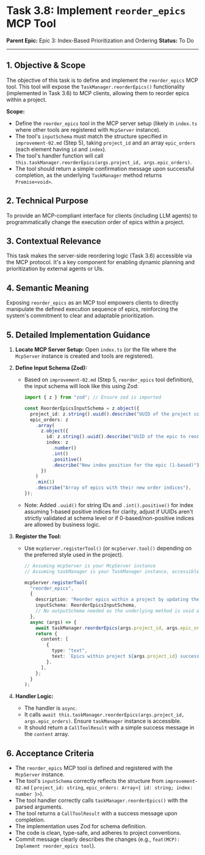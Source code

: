 # Task 3.8: Implement `reorder_epics` MCP Tool

**Parent Epic:** Epic 3: Index-Based Prioritization and Ordering
**Status:** To Do

---

## 1. Objective & Scope

The objective of this task is to define and implement the `reorder_epics` MCP tool. This tool will expose the `TaskManager.reorderEpics()` functionality (implemented in Task 3.6) to MCP clients, allowing them to reorder epics within a project.

**Scope:**

- Define the `reorder_epics` tool in the MCP server setup (likely in `index.ts` where other tools are registered with `McpServer` instance).
- The tool's `inputSchema` must match the structure specified in `improvement-02.md` (Step 5), taking `project_id` and an array `epic_orders` (each element having `id` and `index`).
- The tool's handler function will call `this.taskManager.reorderEpics(args.project_id, args.epic_orders)`.
- The tool should return a simple confirmation message upon successful completion, as the underlying `TaskManager` method returns `Promise<void>`.

## 2. Technical Purpose

To provide an MCP-compliant interface for clients (including LLM agents) to programmatically change the execution order of epics within a project.

## 3. Contextual Relevance

This task makes the server-side reordering logic (Task 3.6) accessible via the MCP protocol. It's a key component for enabling dynamic planning and prioritization by external agents or UIs.

## 4. Semantic Meaning

Exposing `reorder_epics` as an MCP tool empowers clients to directly manipulate the defined execution sequence of epics, reinforcing the system's commitment to clear and adaptable prioritization.

## 5. Detailed Implementation Guidance

1.  **Locate MCP Server Setup:** Open `index.ts` (or the file where the `McpServer` instance is created and tools are registered).

2.  **Define Input Schema (Zod):**

    - Based on `improvement-02.md` (Step 5, `reorder_epics` tool definition), the input schema will look like this using Zod:

      ```typescript
      import { z } from "zod"; // Ensure zod is imported

      const ReorderEpicsInputSchema = z.object({
        project_id: z.string().uuid().describe("UUID of the project containing the epics"),
        epic_orders: z
          .array(
            z.object({
              id: z.string().uuid().describe("UUID of the epic to reorder"),
              index: z
                .number()
                .int()
                .positive()
                .describe("New index position for the epic (1-based)"),
            })
          )
          .min(1)
          .describe("Array of epics with their new order indices"),
      });
      ```

    - Note: Added `.uuid()` for string IDs and `.int().positive()` for index assuming 1-based positive indices for clarity, adjust if UUIDs aren't strictly validated at schema level or if 0-based/non-positive indices are allowed by business logic.

3.  **Register the Tool:**

    - Use `mcpServer.registerTool()` (or `mcpServer.tool()` depending on the preferred style used in the project).

      ```typescript
      // Assuming mcpServer is your McpServer instance
      // Assuming taskManager is your TaskManager instance, accessible in this scope

      mcpServer.registerTool(
        "reorder_epics",
        {
          description: "Reorder epics within a project by updating their index values.",
          inputSchema: ReorderEpicsInputSchema,
          // No outputSchema needed as the underlying method is void and we return a simple text confirmation
        },
        async (args) => {
          await taskManager.reorderEpics(args.project_id, args.epic_orders);
          return {
            content: [
              {
                type: "text",
                text: `Epics within project ${args.project_id} successfully reordered.`,
              },
            ],
          };
        }
      );
      ```

4.  **Handler Logic:**
    - The handler is `async`.
    - It calls `await this.taskManager.reorderEpics(args.project_id, args.epic_orders)`. Ensure `taskManager` instance is accessible.
    - It should return a `CallToolResult` with a simple success message in the `content` array.

## 6. Acceptance Criteria

- The `reorder_epics` MCP tool is defined and registered with the `McpServer` instance.
- The tool's `inputSchema` correctly reflects the structure from `improvement-02.md` ( `project_id: string`, `epic_orders: Array<{ id: string; index: number }>`).
- The tool handler correctly calls `taskManager.reorderEpics()` with the parsed arguments.
- The tool returns a `CallToolResult` with a success message upon completion.
- The implementation uses Zod for schema definition.
- The code is clean, type-safe, and adheres to project conventions.
- Commit message clearly describes the changes (e.g., `feat(MCP): Implement reorder_epics tool`).
